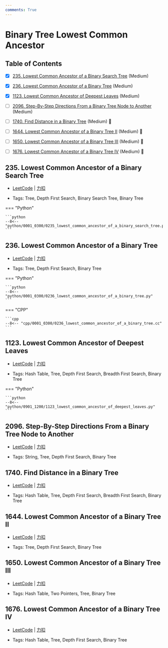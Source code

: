 ```yaml
---
comments: True
---
```


# Binary Tree Lowest Common Ancestor

## Table of Contents

- [x] [235. Lowest Common Ancestor of a Binary Search Tree](#235-lowest-common-ancestor-of-a-binary-search-tree) (Medium)
- [x] [236. Lowest Common Ancestor of a Binary Tree](#236-lowest-common-ancestor-of-a-binary-tree) (Medium)
- [x] [1123. Lowest Common Ancestor of Deepest Leaves](#1123-lowest-common-ancestor-of-deepest-leaves) (Medium)
- [ ] [2096. Step-By-Step Directions From a Binary Tree Node to Another](#2096-step-by-step-directions-from-a-binary-tree-node-to-another) (Medium)
- [ ] [1740. Find Distance in a Binary Tree](#1740-find-distance-in-a-binary-tree) (Medium) 👑
- [ ] [1644. Lowest Common Ancestor of a Binary Tree II](#1644-lowest-common-ancestor-of-a-binary-tree-ii) (Medium) 👑
- [ ] [1650. Lowest Common Ancestor of a Binary Tree III](#1650-lowest-common-ancestor-of-a-binary-tree-iii) (Medium) 👑
- [ ] [1676. Lowest Common Ancestor of a Binary Tree IV](#1676-lowest-common-ancestor-of-a-binary-tree-iv) (Medium) 👑


## 235. Lowest Common Ancestor of a Binary Search Tree

-    [LeetCode](https://leetcode.com/problems/lowest-common-ancestor-of-a-binary-search-tree/) | [力扣](https://leetcode.cn/problems/lowest-common-ancestor-of-a-binary-search-tree/)

-   Tags: Tree, Depth First Search, Binary Search Tree, Binary Tree

=== "Python"

    ```python
    --8<-- "python/0001_0300/0235_lowest_common_ancestor_of_a_binary_search_tree.py"
    ```



## 236. Lowest Common Ancestor of a Binary Tree

-    [LeetCode](https://leetcode.com/problems/lowest-common-ancestor-of-a-binary-tree/) | [力扣](https://leetcode.cn/problems/lowest-common-ancestor-of-a-binary-tree/)

-   Tags: Tree, Depth First Search, Binary Tree

=== "Python"

    ```python
    --8<-- "python/0001_0300/0236_lowest_common_ancestor_of_a_binary_tree.py"
    ```

=== "CPP"

    ```cpp
    --8<-- "cpp/0001_0300/0236_lowest_common_ancestor_of_a_binary_tree.cc"
    ```



## 1123. Lowest Common Ancestor of Deepest Leaves

-    [LeetCode](https://leetcode.com/problems/lowest-common-ancestor-of-deepest-leaves/) | [力扣](https://leetcode.cn/problems/lowest-common-ancestor-of-deepest-leaves/)

-   Tags: Hash Table, Tree, Depth First Search, Breadth First Search, Binary Tree

=== "Python"

    ```python
    --8<-- "python/0901_1200/1123_lowest_common_ancestor_of_deepest_leaves.py"
    ```



## 2096. Step-By-Step Directions From a Binary Tree Node to Another

-    [LeetCode](https://leetcode.com/problems/step-by-step-directions-from-a-binary-tree-node-to-another/) | [力扣](https://leetcode.cn/problems/step-by-step-directions-from-a-binary-tree-node-to-another/)

-   Tags: String, Tree, Depth First Search, Binary Tree



## 1740. Find Distance in a Binary Tree

-    [LeetCode](https://leetcode.com/problems/find-distance-in-a-binary-tree/) | [力扣](https://leetcode.cn/problems/find-distance-in-a-binary-tree/)

-   Tags: Hash Table, Tree, Depth First Search, Breadth First Search, Binary Tree



## 1644. Lowest Common Ancestor of a Binary Tree II

-    [LeetCode](https://leetcode.com/problems/lowest-common-ancestor-of-a-binary-tree-ii/) | [力扣](https://leetcode.cn/problems/lowest-common-ancestor-of-a-binary-tree-ii/)

-   Tags: Tree, Depth First Search, Binary Tree



## 1650. Lowest Common Ancestor of a Binary Tree III

-    [LeetCode](https://leetcode.com/problems/lowest-common-ancestor-of-a-binary-tree-iii/) | [力扣](https://leetcode.cn/problems/lowest-common-ancestor-of-a-binary-tree-iii/)

-   Tags: Hash Table, Two Pointers, Tree, Binary Tree



## 1676. Lowest Common Ancestor of a Binary Tree IV

-    [LeetCode](https://leetcode.com/problems/lowest-common-ancestor-of-a-binary-tree-iv/) | [力扣](https://leetcode.cn/problems/lowest-common-ancestor-of-a-binary-tree-iv/)

-   Tags: Hash Table, Tree, Depth First Search, Binary Tree
